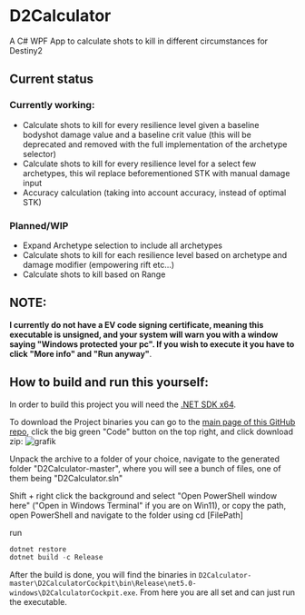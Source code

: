 # D2Calculator

A C# WPF App to calculate shots to kill in different circumstances for Destiny2

## Current status

### Currently working:

- Calculate shots to kill for every resilience level given a baseline bodyshot damage value and a baseline crit value (this will be deprecated and removed with the full implementation of the archetype selector)
- Calculate shots to kill for every resilience level for a select few archetypes, this wil replace beforementioned STK with manual damage input
- Accuracy calculation (taking into account accuracy, instead of optimal STK)

### Planned/WIP

- Expand Archetype selection to include all archetypes
- Calculate shots to kill for each resilience level based on archetype and damage modifier (empowering rift etc...)
- Calculate shots to kill based on Range


## NOTE:

**I currently do not have a EV code signing certificate, meaning this executable is unsigned, and your system will warn you with a window saying "Windows protected your pc".
If you wish to execute it you have to click "More info" and "Run anyway"**.

## How to build and run this yourself:

In order to build this project you will need the [.NET SDK x64](https://dotnet.microsoft.com/download).

To download the Project binaries you can go to the [main page of this GitHub repo](https://github.com/JulianusIV/D2Calculator), click the big green "Code" button on the top right, and click download zip:
![grafik](https://user-images.githubusercontent.com/65790187/140717220-fa566ba3-8e18-4ba1-8da4-9befee95bad4.png)

Unpack the archive to a folder of your choice, navigate to the generated folder "D2Calculator-master", where you will see a bunch of files, one of them being "D2Calculator.sln"

Shift + right click the background and select "Open PowerShell window here" ("Open in Windows Terminal" if you are on Win11), or copy the path, open PowerShell and navigate to the folder using cd [FilePath]

run 
```powershell
dotnet restore
dotnet build -c Release
```

After the build is done, you will find the binaries in `D2Calculator-master\D2CalculatorCockpit\bin\Release\net5.0-windows\D2CalculatorCockpit.exe`.
From here you are all set and can just run the executable.
